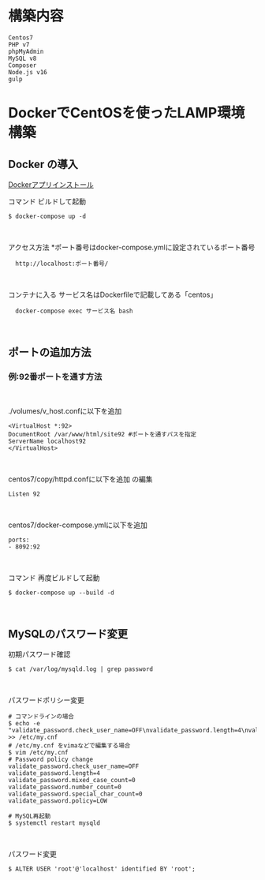 # 構築内容
```
Centos7
PHP v7
phpMyAdmin
MySQL v8
Composer
Node.js v16
gulp
```


# DockerでCentOSを使ったLAMP環境構築

## Docker の導入
[Dockerアプリインストール](https://docs.docker.com/get-docker/)

コマンド ビルドして起動 
```
$ docker-compose up -d
```
<br>

アクセス方法 *ポート番号はdocker-compose.ymlに設定されているポート番号
```
  http://localhost:ポート番号/
```
<br>

コンテナに入る サービス名はDockerfileで記載してある「centos」
```
  docker-compose exec サービス名 bash
```
<br>

## ポートの追加方法
### 例:92番ポートを通す方法
<br>

./volumes/v_host.confに以下を追加

```
<VirtualHost *:92>
DocumentRoot /var/www/html/site92 #ポートを通すパスを指定
ServerName localhost92
</VirtualHost>
```
<br>

centos7/copy/httpd.confに以下を追加
の編集
```
Listen 92
```
<br>

centos7/docker-compose.ymlに以下を追加
```
ports:
- 8092:92
```

<br>

コマンド 再度ビルドして起動
```
$ docker-compose up --build -d
```

<br>

## MySQLのパスワード変更

初期パスワード確認
```
$ cat /var/log/mysqld.log | grep password
```

<br>

パスワードポリシー変更
```
# コマンドラインの場合
$ echo -e "validate_password.check_user_name=OFF\nvalidate_password.length=4\nvalidate_password.mixed_case_count=0\nvalidate_password.number_count=0\nvalidate_password.special_char_count=0\nvalidate_password.policy=LOW\n" >> /etc/my.cnf
# /etc/my.cnf をvimaなどで編集する場合
$ vim /etc/my.cnf
# Password policy change
validate_password.check_user_name=OFF 
validate_password.length=4
validate_password.mixed_case_count=0
validate_password.number_count=0
validate_password.special_char_count=0
validate_password.policy=LOW

# MySQL再起動
$ systemctl restart mysqld
```

<br>

パスワード変更
```
$ ALTER USER 'root'@'localhost' identified BY 'root';
```
